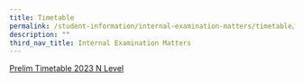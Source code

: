 ```yaml
---
title: Timetable
permalink: /student-information/internal-examination-matters/timetable/
description: ""
third_nav_title: Internal Examination Matters
---
```



[Prelim Timetable 2023 N Level](/files/prelim%20timetable%202023%20n%20level.pdf)